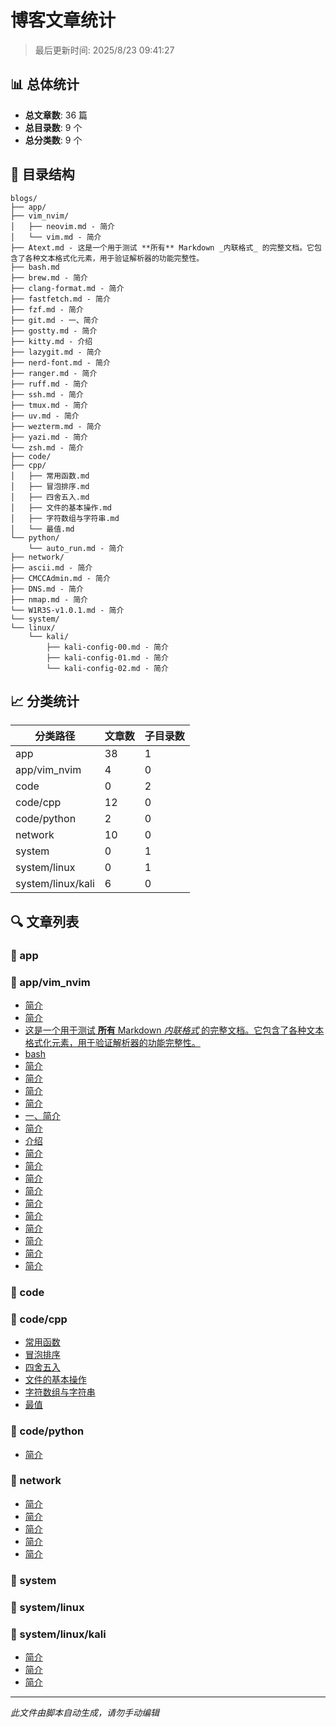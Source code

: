 # 博客文章统计

> 最后更新时间: 2025/8/23 09:41:27

## 📊 总体统计

- **总文章数**: 36 篇
- **总目录数**: 9 个
- **总分类数**: 9 个

## 📁 目录结构

```
blogs/
├── app/
├── vim_nvim/
│   ├── neovim.md - 简介
│   └── vim.md - 简介
├── Atext.md - 这是一个用于测试 **所有** Markdown _内联格式_ 的完整文档。它包含了各种文本格式化元素，用于验证解析器的功能完整性。
├── bash.md
├── brew.md - 简介
├── clang-format.md - 简介
├── fastfetch.md - 简介
├── fzf.md - 简介
├── git.md - 一、简介
├── gostty.md - 简介
├── kitty.md - 介绍
├── lazygit.md - 简介
├── nerd-font.md - 简介
├── ranger.md - 简介
├── ruff.md - 简介
├── ssh.md - 简介
├── tmux.md - 简介
├── uv.md - 简介
├── wezterm.md - 简介
├── yazi.md - 简介
└── zsh.md - 简介
├── code/
├── cpp/
│   ├── 常用函数.md
│   ├── 冒泡排序.md
│   ├── 四舍五入.md
│   ├── 文件的基本操作.md
│   ├── 字符数组与字符串.md
│   └── 最值.md
└── python/
    └── auto_run.md - 简介
├── network/
├── ascii.md - 简介
├── CMCCAdmin.md - 简介
├── DNS.md - 简介
├── nmap.md - 简介
└── W1R3S-v1.0.1.md - 简介
└── system/
└── linux/
    └── kali/
        ├── kali-config-00.md - 简介
        ├── kali-config-01.md - 简介
        └── kali-config-02.md - 简介
```

## 📈 分类统计

| 分类路径 | 文章数 | 子目录数 |
|----------|--------|----------|
| app | 38 | 1 |
| app/vim_nvim | 4 | 0 |
| code | 0 | 2 |
| code/cpp | 12 | 0 |
| code/python | 2 | 0 |
| network | 10 | 0 |
| system | 0 | 1 |
| system/linux | 0 | 1 |
| system/linux/kali | 6 | 0 |


## 🔍 文章列表


### 📁 app


### 📁 app/vim_nvim

- [简介](app/vim_nvim/neovim.md)
- [简介](app/vim_nvim/vim.md)
- [这是一个用于测试 **所有** Markdown _内联格式_ 的完整文档。它包含了各种文本格式化元素，用于验证解析器的功能完整性。](app/Atext.md)
- [bash](app/bash.md)
- [简介](app/brew.md)
- [简介](app/clang-format.md)
- [简介](app/fastfetch.md)
- [简介](app/fzf.md)
- [一、简介](app/git.md)
- [简介](app/gostty.md)
- [介绍](app/kitty.md)
- [简介](app/lazygit.md)
- [简介](app/nerd-font.md)
- [简介](app/ranger.md)
- [简介](app/ruff.md)
- [简介](app/ssh.md)
- [简介](app/tmux.md)
- [简介](app/uv.md)
- [简介](app/wezterm.md)
- [简介](app/yazi.md)
- [简介](app/zsh.md)

### 📁 code


### 📁 code/cpp

- [常用函数](code/cpp/常用函数.md)
- [冒泡排序](code/cpp/冒泡排序.md)
- [四舍五入](code/cpp/四舍五入.md)
- [文件的基本操作](code/cpp/文件的基本操作.md)
- [字符数组与字符串](code/cpp/字符数组与字符串.md)
- [最值](code/cpp/最值.md)

### 📁 code/python

- [简介](code/python/auto_run.md)

### 📁 network

- [简介](network/ascii.md)
- [简介](network/CMCCAdmin.md)
- [简介](network/DNS.md)
- [简介](network/nmap.md)
- [简介](network/W1R3S-v1.0.1.md)

### 📁 system


### 📁 system/linux


### 📁 system/linux/kali

- [简介](system/linux/kali/kali-config-00.md)
- [简介](system/linux/kali/kali-config-01.md)
- [简介](system/linux/kali/kali-config-02.md)


---

*此文件由脚本自动生成，请勿手动编辑*
